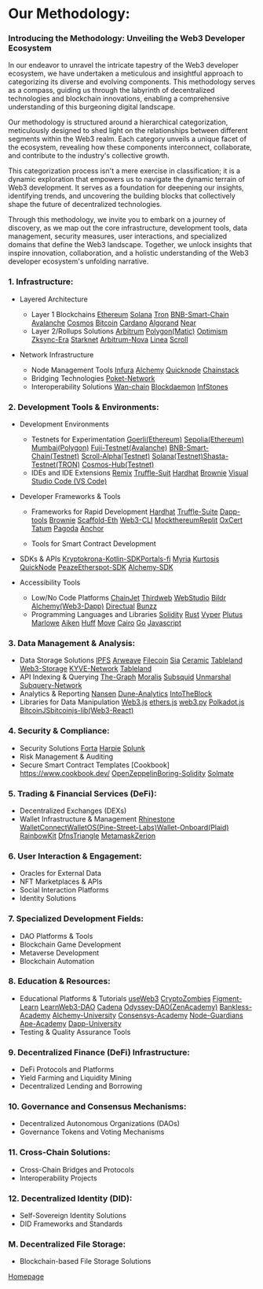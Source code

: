 # Our Methodology:

<h3>Introducing the Methodology: Unveiling the Web3 Developer Ecosystem</h3>

In our endeavor to unravel the intricate tapestry of the Web3 developer ecosystem, we have undertaken a meticulous and insightful approach to categorizing its diverse and evolving components. This methodology serves as a compass, guiding us through the labyrinth of decentralized technologies and blockchain innovations, enabling a comprehensive understanding of this burgeoning digital landscape.

Our methodology is structured around a hierarchical categorization, meticulously designed to shed light on the relationships between different segments within the Web3 realm. Each category unveils a unique facet of the ecosystem, revealing how these components interconnect, collaborate, and contribute to the industry's collective growth.

This categorization process isn't a mere exercise in classification; it is a dynamic exploration that empowers us to navigate the dynamic terrain of Web3 development. It serves as a foundation for deepening our insights, identifying trends, and uncovering the building blocks that collectively shape the future of decentralized technologies.

Through this methodology, we invite you to embark on a journey of discovery, as we map out the core infrastructure, development tools, data management, security measures, user interactions, and specialized domains that define the Web3 landscape. Together, we unlock insights that inspire innovation, collaboration, and a holistic understanding of the Web3 developer ecosystem's unfolding narrative.


<h3> 1. Infrastructure: </h3>

- Layered Architecture
    - Layer 1 Blockchains [Ethereum](https://ethereum.org/en/) [Solana](https://solana.com/) [Tron](https://tron.network/) [BNB-Smart-Chain](https://bnbsmartchain.com/) [Avalanche](https://www.avax.network/)	[Cosmos](https://cosmos.network/)	[Bitcoin](https://bitcoin.org/)	[Cardano](https://cardano.org/)	[Algorand](https://algorand.com/)	[Near](https://near.org/)
    - Layer 2/Rollups Solutions [Arbitrum](https://arbitrum.io/) [Polygon(Matic)](https://polygon.technology/) 	[Optimism](https://www.optimism.io/) [Zksync-Era](https://zksync.io/)	[Starknet](https://www.starknet.io/)	[Arbitrum-Nova](https://nova.arbitrum.io/)	[Linea](https://linea.build/)	[Scroll](https://scroll.io/)	

- Network Infrastructure
    - Node Management Tools [Infura](https://www.infura.io/)	[Alchemy](https://www.alchemy.com/)	[Quicknode](https://www.quicknode.com/)	[Chainstack](https://chainstack.com/	)	
    - Bridging Technologies [Poket-Network](https://www.pokt.network/)
    - Interoperability Solutions [Wan-chain](https://www.wanchain.org/) [Blockdaemon](https://www.blockdaemon.com/)	[InfStones](https://infstones.com/)
    

 

<h3> 2. Development Tools & Environments: </h3>

- Development Environments 
    - Testnets for Experimentation [Goerli(Ethereum)](https://goerli.net/)	[Sepolia(Ethereum)](https://sepolia.dev/)	[Mumbai(Polygon)](https://docs.polygonscan.com/v/mumbai-polygonscan/)	[Fuji-Testnet(Avalanche)](https://www.avax.network/) [BNB-Smart-Chain(Testnet)](https://bnbsmartchain.com/) [Scroll-Alpha(Testnet)](https://guide.scroll.io/) [Solana(Testnet)](https://docs.solana.com/clusters)[Shasta-Testnet(TRON)](https://tron.network/) [Cosmos-Hub(Testnet)](https://cosmos.network/)						
    - IDEs and IDE Extensions [Remix](https://remix.ethereum.org/) [Truffle-Suit](https://trufflesuite.com/) [Hardhat](https://hardhat.org/) [Brownie](https://github.com/eth-brownie/brownie) [Visual Studio Code (VS Code)](https://code.visualstudio.com/)
    
- Developer Frameworks & Tools 
    - Frameworks for Rapid Development [Hardhat](https://hardhat.org/)	[Truffle-Suite](https://trufflesuite.com/)	[Dapp-tools](https://dapp.tools/) [Brownie](https://github.com/eth-brownie/brownie) [Scaffold-Eth](https://docs.scaffoldeth.io/) [Web3-CLI](https://web3cli.vercel.app/) [Mockthereum](https://github.com/httptoolkit/mockthereum)[Replit](https://replit.com/)	[OxCert](https://github.com/0xcert/framework)	[Tatum](https://tatum.io/)	[Pagoda](https://www.pagoda.co/) [Anchor](https://www.anchor-lang.com/)
 
    - Tools for Smart Contract Development 
    
- SDKs & APIs [Kryptokrona-Kotlin-SDK](https://github.com/kryptokrona/kryptokrona-kotlin-sdk)[Portals-fi](https://portals.fi/)	[Myria](https://myria.com/)	[Kurtosis](https://www.kurtosis.com/) [QuickNode](https://www.quicknode.com/) [Peaze](https://www.peaze.com/)[Etherspot-SDK](https://etherspot.io/)	[Alchemy-SDK](https://www.alchemy.com/sdk)
- Accessibility Tools
   - Low/No Code Platforms [ChainJet](https://chainjet.io/)	[Thirdweb](https://thirdweb.com/)	[WebStudio](https://www.webstudio.so/)	[Bildr](https://www.bildr.com/)	[Alchemy(Web3-Dapp)](https://www.alchemy.com/dapps/create-web3-dapp) [Directual](https://www.directual.com/)	[Bunzz](https://www.bunzz.dev/)
   - Programming Languages and Libraries [Solidity](https://soliditylang.org/)	[Rust](https://www.rust-lang.org/)	[Vyper](https://docs.vyperlang.org/)	[Plutus](https://plutus.readthedocs.io/en/latest/tutorials/) [Marlowe](https://play.marlowe-finance.io/#/) [Aiken](https://github.com/aiken-lang/aiken)	[Huff](https://huff.sh/)	[Move](https://move-book.com/)	[Cairo](https://www.cairo-lang.org/)	[Go](https://go.dev/)	[Javascript](https://www.javascript.com/)


<h3> 3. Data Management & Analysis: </h3>

- Data Storage Solutions [IPFS](https://ipfs.tech/)	[Arweave](https://www.arweave.org/)	[Filecoin](https://filecoin.io/)	[Sia](https://sia.tech/)	[Ceramic](https://ceramic.network/)	[Tableland](https://tableland.xyz/)	[Web3-Storage](https://web3.storage/) [KYVE-Network](https://www.kyve.network/) [Tableland](https://tableland.xyz/)
- API Indexing & Querying [The-Graph](https://thegraph.com/)	[Moralis](https://moralis.io/)	[Subsquid](https://www.subsquid.io/)	[Unmarshal](https://unmarshal.io/)	[Subquery-Network](https://subquery.network/)
- Analytics & Reporting [Nansen](https://www.nansen.ai/) [Dune-Analytics](https://duneanalytics.com/) [IntoTheBlock](https://www.intotheblock.com/)
- Libraries for Data Manipulation [Web3.js](https://web3js.readthedocs.io/en/v1.10.0/) [ethers.js](https://docs.ethers.org/v5/) [web3.py](https://web3py.readthedocs.io/en/stable/) [Polkadot.js](https://polkadot.js.org/docs/) [BitcoinJS](https://github.com/bitcoinjs/)[bitcoinjs-lib(Web3-React)](https://docs.uniswap.org/sdk/web3-react/overview)

<h3> 4. Security & Compliance: </h3>

- Security Solutions 	[Forta](https://forta.org/)	[Harpie](https://harpie.io/) [Splunk](https://www.splunk.com/en_us/home-page.html)
- Risk Management & Auditing 
- Secure Smart Contract Templates [Cookbook] https://www.cookbook.dev/ [OpenZeppelin](https://www.openzeppelin.com/contracts)[Boring-Solidity](https://github.com/boringcrypto/BoringSolidity) [Solmate](https://github.com/transmissions11/solmate)

<h3> 5. Trading & Financial Services (DeFi): </h3>

- Decentralized Exchanges (DEXs) 
- Wallet Infrastructure & Management [Rhinestone](https://www.rhinestone.tech/) [WalletConnect](https://walletconnect.com/)[WalletOS(Pine-Street-Labs)](https://www.pinestreetlabs.com/)[Wallet-Onboard(Plaid)](https://plaid.com/wallet-onboard/) [RainbowKit](https://www.rainbowkit.com/) [Dfns](https://www.dfns.co/)[Triangle](https://www.triangleplatform.com/) [Metamask](https://metamask.io/)[Zerion](https://zerion.io/)

<h3> 6. User Interaction & Engagement: </h3>

- Oracles for External Data 
- NFT Marketplaces & APIs 
- Social Interaction Platforms 
- Identity Solutions 

<h3> 7. Specialized Development Fields: </h3>

- DAO Platforms & Tools 
- Blockchain Game Development 
- Metaverse Development 
- Blockchain Automation 

<h3> 8. Education & Resources: </h3>

- Educational Platforms & Tutorials [useWeb3](https://www.useweb3.xyz/)	[CryptoZombies](https://cryptozombies.io/)	[Figment-Learn](https://learn.figment.io/)	[LearnWeb3-DAO](https://learnweb3.io/) [Cadena](https://cadena.dev/)	[Odyssey-DAO(ZenAcademy)](https://www.odysseydao.com/learn?e9032d73_page=8) [Bankless-Academy](https://banklessacademy.com/) [Alchemy-University](https://university.alchemy.com/) [Consensys-Academy](https://consensys.net/academy/)	[Node-Guardians](https://nodeguardians.io/)	[Ape-Academy](https://academy.apeworx.io/) [Dapp-University](https://www.dappuniversity.com/)
- Testing & Quality Assurance Tools 

<h3> 9. Decentralized Finance (DeFi) Infrastructure: </h3>

- DeFi Protocols and Platforms
- Yield Farming and Liquidity Mining 
- Decentralized Lending and Borrowing 

<h3> 10. Governance and Consensus Mechanisms: </h3>

- Decentralized Autonomous Organizations (DAOs) 
- Governance Tokens and Voting Mechanisms 

<h3> 11. Cross-Chain Solutions: </h3>

- Cross-Chain Bridges and Protocols 
- Interoperability Projects 

<h3>  12. Decentralized Identity (DID): </h3>

 - Self-Sovereign Identity Solutions
 - DID Frameworks and Standards 

<h3> M. Decentralized File Storage: </h3>

- Blockchain-based File Storage Solutions


[Homepage](https://github.com/GuerrillaBuzz/The-Web3-Developer-Ecosystem-Landscape)